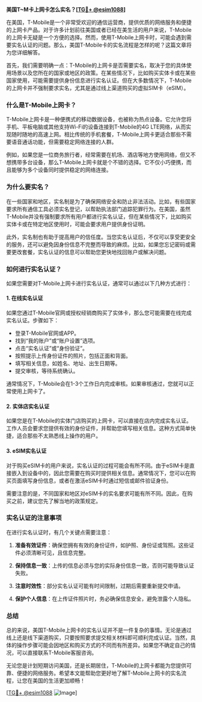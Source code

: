 **美国T~M卡上网卡怎么实名？[[TG💪+ @esim1088](https://t.me/s/esim1088)]**

在美国，T-Mobile是一个非常受欢迎的通信运营商，提供优质的网络服务和便捷的上网卡产品。对于许多计划前往美国或者已经在美生活的用户来说，T-Mobile的上网卡无疑是一个方便的选择。然而，使用T-Mobile上网卡时，可能会遇到需要实名认证的问题。那么，美国T-Mobile卡的实名流程是怎样的呢？这篇文章将为您详细解答。

首先，我们需要明确一点：T-Mobile的上网卡是否需要实名，取决于您的具体使用场景以及您所在的国家或地区的政策。在某些情况下，比如购买实体卡或在某些国家使用，可能需要提供身份信息进行实名认证。但在大多数情况下，T-Mobile的上网卡并不强制要求实名，尤其是通过线上渠道购买的虚拟SIM卡（eSIM）。

### **什么是T-Mobile上网卡？**

T-Mobile上网卡是一种便携式的移动数据设备，也被称为热点设备。它允许您将手机、平板电脑或其他支持Wi-Fi的设备连接到T-Mobile的4G LTE网络，从而实现随时随地的高速上网。相比传统的手机套餐，T-Mobile上网卡更适合那些不需要语音通话功能，但需要稳定网络连接的人群。

例如，如果您是一位商务旅行者，经常需要在机场、酒店等地方使用网络，但又不想携带多台设备，那么T-Mobile上网卡就是个不错的选择。它不仅小巧便携，而且能够为多个设备同时提供稳定的网络连接。

### **为什么要实名？**

在一些国家和地区，实名制是为了确保网络安全和防止非法活动。比如，有些国家要求所有通信工具必须实名登记，以帮助执法部门追踪犯罪行为。在美国，虽然T-Mobile并没有强制要求所有用户都进行实名认证，但在某些情况下，比如购买实体卡或在特定地区使用时，可能会要求用户提供身份证明。

此外，实名制也有助于提高用户的信任度。当您实名认证后，不仅可以享受更安全的服务，还可以避免因身份信息不完整而导致的麻烦。比如，如果您忘记密码或需要更改套餐，实名认证的信息可以帮助您更快地找回账户或解决问题。

### **如何进行实名认证？**

如果您需要对T-Mobile上网卡进行实名认证，通常可以通过以下几种方式进行：

#### **1. 在线实名认证**

如果您通过T-Mobile官网或授权经销商购买了实体卡，那么您可能需要在线完成实名认证。步骤如下：

- 登录T-Mobile官网或APP。
- 找到“我的账户”或“账户设置”选项。
- 点击“实名认证”或“身份验证”。
- 按照提示上传身份证件的照片，包括正面和背面。
- 填写相关信息，如姓名、地址、出生日期等。
- 提交审核，等待系统确认。

通常情况下，T-Mobile会在1-3个工作日内完成审核。如果审核通过，您就可以正常使用上网卡了。

#### **2. 实体店实名认证**

如果您是在T-Mobile的实体门店购买的上网卡，可以直接在店内完成实名认证。工作人员会要求您提供有效的身份证件，并帮助您填写相关信息。这种方式简单快捷，适合那些不太熟悉线上操作的用户。

#### **3. eSIM实名认证**

对于购买eSIM卡的用户来说，实名认证的过程可能会有所不同。由于eSIM卡是直接嵌入到设备中的，因此您需要在购买时提供相关信息。通常情况下，您可以在购买页面填写身份信息，或者在激活eSIM卡时通过短信或邮件验证身份。

需要注意的是，不同国家和地区对eSIM卡的实名要求可能有所不同。因此，在购买之前，建议您先了解当地的政策规定。

### **实名认证的注意事项**

在进行实名认证时，有几个关键点需要注意：

1. **准备有效证件**：确保您拥有有效的身份证件，如护照、身份证或驾照。这些证件必须清晰可见，且信息完整。

2. **保持信息一致**：上传的信息必须与您的实际身份信息一致，否则可能导致认证失败。

3. **注意时效性**：部分实名认证可能有时间限制，过期后需要重新提交申请。

4. **保护个人信息**：在上传证件照片时，务必确保信息安全，避免泄露个人隐私。

### **总结**

总的来说，美国T-Mobile上网卡的实名认证并不是一件复杂的事情。无论是通过线上还是线下渠道购买，只要按照要求提交相关材料即可顺利完成认证。当然，具体的操作步骤可能会因地区和购买方式的不同而有所差异。如果您不确定自己的情况，可以直接联系T-Mobile客服咨询。

无论您是计划短期访问美国，还是长期居住，T-Mobile的上网卡都能为您提供可靠、便捷的网络服务。希望本文能帮助您更好地了解T-Mobile上网卡的实名流程，让您在美国的生活更加顺畅！

[[TG💪+ @esim1088](https://t.me/s/esim1088) ![Image](https://i.postimg.cc/4NQfJmqS/Snipaste-2025-05-13-00-14-12.png)]